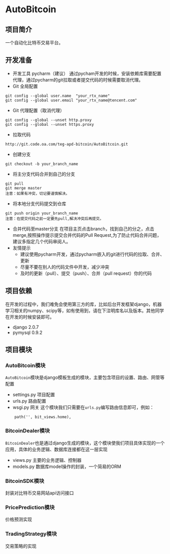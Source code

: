 # AutoBitcoin
## 项目简介
一个自动化比特币交易平台。

## 开发准备
* 开发工具
pycharm（建议）
通过pycham开发的时候，安装依赖库需要配置代理，通过pycharm的git拉取或者提交代码的时候需要取消代理。
* Git 全局配置
```
git config --global user.name  "your_rtx_name"
git config --global user.email "your_rtx_name@tencent.com"
```
* Git 代理配置（取消代理）
```
git config --global --unset http.proxy
git config --global --unset https.proxy
```
* 拉取代码
```
http://git.code.oa.com/teg-apd-bitcoin/AutoBitcoin.git
```
* 创建分支
```
git checkout -b your_branch_name
```
* 将主分支代码合并到自己的分支
```
git pull
git merge master
注意：如果有冲突，切记要谨慎解决。
```
* 将本地分支代码提交到仓库
```
git push origin your_branch_name
注意：在提交代码之前一定要先pull,解决冲突后再提交。
```
* 合并代码至master分支
在项目主页点击branch，找到自己的分之，点击merge,按照操作提示提交合并代码的Pull Request,为了防止代码合并问题，建议多指定几个代码审阅人。
* 友情提示
    * 建议使用pycharm开发，通过pycharm嵌入的git进行代码的拉取、合并、更新
    * 尽量不要在别人的代码文件中开发，减少冲突
    * 及时的更新（pull）、提交（push）、合并（pull request）你的代码

## 项目依赖
在开发的过程中，我们难免会使用第三方的库，比如后台开发框架django，机器学习相关的numpy、scipy等，如有使用到，请在下注明库名以及版本。其他同学在开发的时候安装即可。
* django 2.0.7
* pymysql 0.9.2

## 项目模块

### AutoBitcoin模块

`AutoBitcoin`模块是django模板生成的模块，主要包含项目的设置、路由、网管等配置
* settings.py 项目配置
* urls.py 路由配置
* wsgi.py 网关
这个模块我们只需要在`urls.py`编写路由信息即可，例如：
```
    path('', bit_views.home),
```
### BitcoinDealer模块
`BitcoinDealer`也是通过django生成的模块，这个模块使我们项目具体实现的一个应用，具体的业务逻辑、数据库连接都在这一层实现
* views.py 主要的业务逻辑、控制器
* models.py 数据库model操作的封装，一个简易的ORM

### BitcoinSDK模块
封装对比特币交易网站api访问接口

### PricePrediction模块
价格预测实现

### TradingStrategy模块
交易策略的实现
